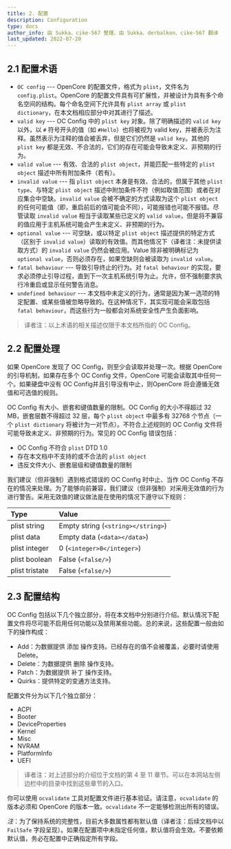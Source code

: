 ```yaml
---
title: 2. 配置
description: Configuration
type: docs
author_info: 由 Sukka、cike-567 整理，由 Sukka、derbalkon、cike-567 翻译
last_updated: 2022-07-20
---
```


## 2.1 配置术语

- `OC config` --- OpenCore 的配置文件，格式为 `plist`，文件名为 `config.plist`。OpenCore 的配置文件具有可扩展性，并被设计为具有多个命名空间的结构。每个命名空间下允许具有 `plist array` 或 `plist dictionary`，在本文档相应部分中对其进行了描述。
- `valid key` --- OC Config 中的 `plist key` 对象。除了明确描述的 `valid key` 以外，以 `#` 符号开头的值（如 `#Hello`）也将被视为 valid key，并被表示为注释。虽然表示为注释的值会被丢弃，但是它们仍然是 `valid key`。其他的 `plist key` 都是无效、不合法的，它们的存在可能会导致未定义、非预期的行为。
- `valid value` --- 有效、合法的 `plist object`，并能匹配一些特定的 `plist object` 描述中所有附加条件（若有）。
- `invalid value` --- 指 `plist object` 本身是有效、合法的，但属于其他 `plist type`、与特定 `plist object` 描述中附加条件不符（例如取值范围）或者在对应集合中空缺。`invalid value` 会被不确定的方式读取为这个 `plist object` 的任何可能值（即，重启前后的值可能会不同），可能报错也可能不报错。尽管读取 `invalid value` 相当于读取某些已定义的 `valid value`，但是将不兼容的值应用于主机系统可能会产生未定义、非预期的行为。
- `optional value` --- 可空缺，或以特定 `plist object` 描述提供的特定方式（区别于 `invalid value`）读取的有效值。而其他情况下（译者注：未提供读取方式）的 `invalid value` 仍然会被应用。Value 除非被明确标记为 `optional value`，否则必须存在，如果空缺则会被读取为 `invalid value`。
- `fatal behaviour` --- 导致引导终止的行为。对 `fatal behaviour` 的实现，要求必须停止引导过程，直到下一次主机系统引导为止。允许，但不强制要求执行冷重启或显示任何警告消息。
- `undefined behaviour` --- 本文档中未定义的行为，通常是因为某一选项的特定配置、或某些值被忽略导致的。在这种情况下，其实现可能会采取包括 `fatal behaviour`，而这些行为一般都会对系统安全性产生负面影响。

> 译者注：以上术语的相关描述仅限于本文档所指的 OC Config。

## 2.2 配置处理

如果 OpenCore 发现了 OC Config，则至少会读取并处理一次。根据 OpenCore 的引导机制，如果存在多个 OC Config 文件，OpenCore 可能会读取其中任何一个。如果硬盘中没有 OC Config并且引导没有中止，则OpenCore 将会遵循无效值和可选值的规则。

OC Config 有大小、嵌套和键值数量的限制。OC Config 的大小不得超过 32 MB，嵌套层数不得超过 32 层，每个 `plist object` 中最多有 32768 个节点（一个 `plist dictionary` 将被计为一对节点）。不符合上述规则的 OC Config 文件将可能导致未定义、非预期的行为。常见的 OC Config 错误包括：

- OC Config 不符合 `plist` DTD 1.0
- 存在本文档中不支持的或不合法的 `plist object`
- 违反文件大小、嵌套层级和键值数量的限制

我们建议（但非强制）遇到格式错误的 OC Config 时中止、当作 OC Config 不存在的情况来处理。为了能够向前兼容，我们建议（但非强制）对采用无效值的行为进行警告。采用无效值的建议做法是在使用的情况下遵守以下规则：

| **Type** | **Value** |
|:---|:---|
| plist string | Empty string (`<string></string>`) |
| plist data | Empty data (`<data></data>`) |
| plist integer | 0 (`<integer>0</integer>`) |
| plist boolean | False (`<false/>`) |
| plist tristate | False (`<false/>`) |

## 2.3 配置结构

OC Config 包括以下几个独立部分，将在本文档中分别进行介绍。默认情况下配置文件将尽可能不启用任何功能以及禁用某些功能。总的来说，这些配置一般由如下的操作构成：

- Add：为数据提供 添加 操作支持。已经存在的值不会被覆盖，必要时请使用 Delete。
- Delete：为数据提供 删除 操作支持。
- Patch：为数据提供 补丁 操作支持。
- Quirks：提供特定的变通方法支持。

配置文件分为以下几个独立部分：

- ACPI
- Booter
- DeviceProperties
- Kernel
- Misc
- NVRAM
- PlatformInfo
- UEFI

> 译者注：对上述部分的介绍位于文档的第 4 至 11 章节。可以在本网站左侧边栏中的目录中找到这些章节的入口。

你可以使用 `ocvalidate` 工具对配置文件进行基本验证。请注意，`ocvalidate` 的版本必须和 OpenCore 的版本一致。`ocvalidate` 不一定能够检测出所有的错误。

*注*：为了保持系统的完整性，目前大多数属性都有默认值（译者注：后续文档中以 `FailSafe` 字段呈现）。如果在配置项中未指定任何值，默认值将会生效。不要依赖默认值，务必在配置中正确指定所有字段。
